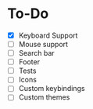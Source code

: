 # To-Do
- [x] Keyboard Support
- [ ] Mouse support
- [ ] Search bar
- [ ] Footer
- [ ] Tests
- [ ] Icons
- [ ] Custom keybindings
- [ ] Custom themes
